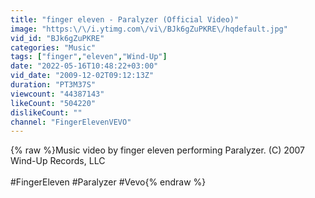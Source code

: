 ```yaml
---
title: "finger eleven - Paralyzer (Official Video)"
image: "https:\/\/i.ytimg.com\/vi\/BJk6gZuPKRE\/hqdefault.jpg"
vid_id: "BJk6gZuPKRE"
categories: "Music"
tags: ["finger","eleven","Wind-Up"]
date: "2022-05-16T10:48:22+03:00"
vid_date: "2009-12-02T09:12:13Z"
duration: "PT3M37S"
viewcount: "44387143"
likeCount: "504220"
dislikeCount: ""
channel: "FingerElevenVEVO"
---
```

{% raw %}Music video by finger eleven performing Paralyzer. (C) 2007 Wind-Up Records, LLC<br /><br />#FingerEleven #Paralyzer #Vevo{% endraw %}
